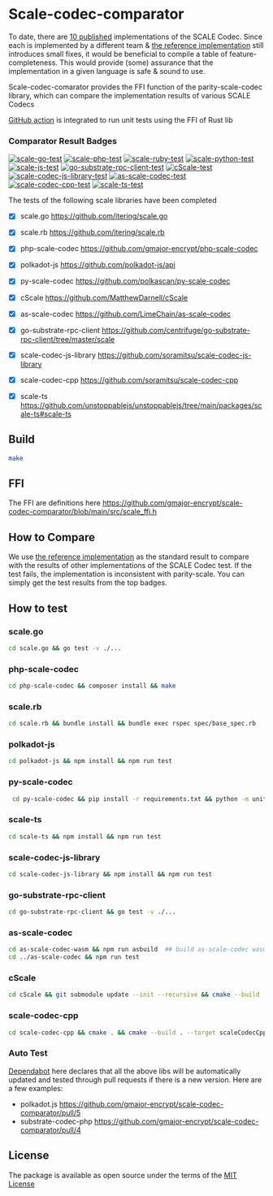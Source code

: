 # Scale-codec-comparator

To date, there are [10 published](https://docs.substrate.io/reference/scale-codec/) implementations of the SCALE Codec. Since each is implemented by a different team & [the reference implementation](https://github.com/paritytech/parity-scale-codec) still introduces small fixes,
it would be beneficial to compile a table of feature-completeness. This would provide (some) assurance that the implementation in a given language is safe & sound to use.

Scale-codec-comarator provides the FFI function of the parity-scale-codec library, which can compare the implementation results of various SCALE Codecs

[GitHub action](https://github.com/gmajor-encrypt/scale-codec-comparator/tree/main/.github/workflows) is integrated to run unit tests using the FFI of Rust lib



### Comparator Result Badges

[![scale-go-test](https://github.com/gmajor-encrypt/scale-codec-comparator/actions/workflows/scale-go.yml/badge.svg)](https://github.com/gmajor-encrypt/scale-codec-comparator/actions/workflows/scale-go.yml)
[![scale-php-test](https://github.com/gmajor-encrypt/scale-codec-comparator/actions/workflows/scale-php.yml/badge.svg)](https://github.com/gmajor-encrypt/scale-codec-comparator/actions/workflows/scale-php.yml)
[![scale-ruby-test](https://github.com/gmajor-encrypt/scale-codec-comparator/actions/workflows/scale-ruby.yml/badge.svg)](https://github.com/gmajor-encrypt/scale-codec-comparator/actions/workflows/scale-ruby.yml)
[![scale-python-test](https://github.com/gmajor-encrypt/scale-codec-comparator/actions/workflows/scale-python.yml/badge.svg)](https://github.com/gmajor-encrypt/scale-codec-comparator/actions/workflows/scale-python.yml)
[![scale-js-test](https://github.com/gmajor-encrypt/scale-codec-comparator/actions/workflows/scale-js.yml/badge.svg?branch=main)](https://github.com/gmajor-encrypt/scale-codec-comparator/actions/workflows/scale-js.yml)
[![go-substrate-rpc-client-test](https://github.com/gmajor-encrypt/scale-codec-comparator/actions/workflows/go-substrate-rpc-client.yml/badge.svg)](https://github.com/gmajor-encrypt/scale-codec-comparator/actions/workflows/go-substrate-rpc-client.yml)
[![cScale-test](https://github.com/gmajor-encrypt/scale-codec-comparator/actions/workflows/cScale.yml/badge.svg)](https://github.com/gmajor-encrypt/scale-codec-comparator/actions/workflows/cScale.yml)
[![scale-codec-js-library-test](https://github.com/gmajor-encrypt/scale-codec-comparator/actions/workflows/scale-codec-js-library.yml/badge.svg)](https://github.com/gmajor-encrypt/scale-codec-comparator/actions/workflows/scale-codec-js-library.yml)
[![as-scale-codec-test](https://github.com/gmajor-encrypt/scale-codec-comparator/actions/workflows/as-scale-codec.yml/badge.svg)](https://github.com/gmajor-encrypt/scale-codec-comparator/actions/workflows/as-scale-codec.yml)
[![scale-codec-cpp-test](https://github.com/gmajor-encrypt/scale-codec-comparator/actions/workflows/scale-codec-cpp.yml/badge.svg)](https://github.com/gmajor-encrypt/scale-codec-comparator/actions/workflows/scale-codec-cpp.yml)
[![scale-ts-test](https://github.com/gmajor-encrypt/scale-codec-comparator/actions/workflows/scale-ts.yml/badge.svg)](https://github.com/gmajor-encrypt/scale-codec-comparator/actions/workflows/scale-ts.yml)

The tests of the following scale libraries have been completed

- [x] scale.go https://github.com/itering/scale.go
- [x] scale.rb https://github.com/itering/scale.rb
- [x] php-scale-codec https://github.com/gmajor-encrypt/php-scale-codec
- [x] polkadot-js https://github.com/polkadot-js/api
- [x] py-scale-codec https://github.com/polkascan/py-scale-codec
- [x] cScale https://github.com/MatthewDarnell/cScale
- [x] as-scale-codec https://github.com/LimeChain/as-scale-codec
- [x] go-substrate-rpc-client https://github.com/centrifuge/go-substrate-rpc-client/tree/master/scale
- [x] scale-codec-js-library https://github.com/soramitsu/scale-codec-js-library
- [x] scale-codec-cpp https://github.com/soramitsu/scale-codec-cpp
- [x] scale-ts https://github.com/unstoppablejs/unstoppablejs/tree/main/packages/scale-ts#scale-ts


## Build

```bash
make
```

## FFI 

The FFI are definitions here https://github.com/gmajor-encrypt/scale-codec-comparator/blob/main/src/scale_ffi.h

## How to Compare

We use [the reference implementation](https://github.com/paritytech/parity-scale-codec) as the standard result to
compare with the results of other implementations of the SCALE Codec test.
If the test fails, the implementation is inconsistent with parity-scale.
You can simply get the test results from the top badges.

## How to test

### scale.go
```bash
cd scale.go && go test -v ./...
```

### php-scale-codec
```bash
cd php-scale-codec && composer install && make
```

### scale.rb
```bash
cd scale.rb && bundle install && bundle exec rspec spec/base_spec.rb
```

### polkadot-js

```bash
cd polkadot-js && npm install && npm run test
```

### py-scale-codec

```bash
 cd py-scale-codec && pip install -r requirements.txt && python -m unittest discover
```

### scale-ts

```bash
cd scale-ts && npm install && npm run test
```

### scale-codec-js-library

```bash
cd scale-codec-js-library && npm install && npm run test
```

### go-substrate-rpc-client
```bash
cd go-substrate-rpc-client && go test -v ./...
```

### as-scale-codec
```bash
cd as-scale-codec-wasm && npm run asbuild  ## build as-scale-codec wasm
cd ../as-scale-codec && npm run test

```

### cScale
```bash
cd cScale && git submodule update --init --recursive && cmake --build . && ./MyProject
```
 

### scale-codec-cpp
```bash
cd scale-codec-cpp && cmake . && cmake --build . --target scaleCodecCpp -j 8 && ./scaleCodecCpp
```

### Auto Test

[Dependabot](https://github.com/gmajor-encrypt/scale-codec-comparator/blob/main/.github/dependabot.yml)  here declares that all the above libs will be automatically updated and tested through pull requests if there is a new version. Here are a few examples:

* polkadot.js https://github.com/gmajor-encrypt/scale-codec-comparator/pull/5
* substrate-codec-php https://github.com/gmajor-encrypt/scale-codec-comparator/pull/4


## License

The package is available as open source under the terms of the [MIT License](https://opensource.org/licenses/MIT)

